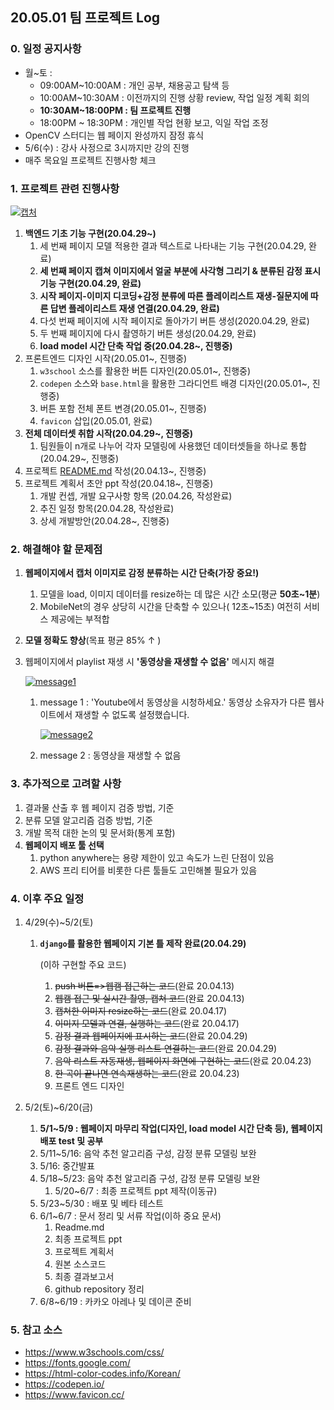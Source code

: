 ## 20.05.01 팀 프로젝트 Log

### 0. 일정 공지사항

- 월~토 :
  - 09:00AM~10:00AM : 개인 공부, 채용공고 탐색 등
  - 10:00AM~10:30AM : 이전까지의 진행 상황 review, 작업 일정 계획 회의
  - **10:30AM~18:00PM : 팀 프로젝트 진행**
  - 18:00PM ~ 18:30PM : 개인별 작업 현황 보고, 익일 작업 조정
- OpenCV 스터디는 웹 페이지 완성까지 잠정 휴식
- 5/6(수) : 강사 사정으로 3시까지만 강의 진행
- 매주 목요일 프로젝트 진행사항 체크

### 1. 프로젝트 관련 진행사항

[![캡처](https://user-images.githubusercontent.com/58945760/80307234-afdc8b80-8802-11ea-80a5-afb28bdfbb1f.PNG)](https://user-images.githubusercontent.com/58945760/80307234-afdc8b80-8802-11ea-80a5-afb28bdfbb1f.PNG)

1. **백엔드 기초 기능 구현(20.04.29~)**
   1. 세 번째 페이지 모델 적용한 결과 텍스트로 나타내는 기능 구현(20.04.29, 완료)
   2. **세 번째 페이지 캡쳐 이미지에서 얼굴 부분에 사각형 그리기 & 분류된 감정 표시 기능 구현(20.04.29, 완료)**
   3. **시작 페이지-이미지 디코딩+감정 분류에 따른 플레이리스트 재생-질문지에 따른 답변 플레이리스트 재생 연결(20.04.29, 완료)**
   4. 다섯 번째 페이지에 시작 페이지로 돌아가기 버튼 생성(2020.04.29, 완료)
   5. 두 번째 페이지에 다시 촬영하기 버튼 생성(20.04.29, 완료)
   6. **load model 시간 단축 작업 중(20.04.28~, 진행중)**
2. 프론트엔드 디자인 시작(20.05.01~, 진행중)
   1. `w3school` 소스를 활용한 버튼 디자인(20.05.01~, 진행중)
   2. `codepen` 소스와 `base.html`을 활용한 그라디언트 배경 디자인(20.05.01~, 진행중)
   3. 버튼 포함 전체 폰트 변경(20.05.01~, 진행중)
   4. `favicon` 삽입(20.05.01, 완료)
3. **전체 데이터셋 취합 시작(20.04.29~, 진행중)**
   1. 팀원들이 n개로 나누어 각자 모델링에 사용했던 데이터셋들을 하나로 통합(20.04.29~, 진행중)
4. 프로젝트 [README.md](https://github.com/dannylee93/Emotion-Recognition/blob/master/README.md#emotion-recognition) 작성(20.04.13~, 진행중)
5. 프로젝트 계획서 초안 ppt 작성(20.04.18~, 진행중)
   1. 개발 컨셉, 개발 요구사항 항목 (20.04.26, 작성완료)
   2. 추진 일정 항목(20.04.28, 작성완료)
   3. 상세 개발방안(20.04.28~, 진행중)

### 2. 해결해야 할 문제점

1. **웹페이지에서 캡처 이미지로 감정 분류하는 시간 단축(가장 중요!)**

   1. 모델을 load, 이미지 데이터를 resize하는 데 많은 시간 소모(평균 **50초~1분**)
   2. MobileNet의 경우 상당히 시간을 단축할 수 있으나( 12초~15초) 여전히 서비스 제공에는 부적합

2. **모델 정확도 향상**(목표 평균 85% ↑ )

3. 웹페이지에서 playlist 재생 시 **'동영상을 재생할 수 없음'** 메시지 해결

   [![message1](https://user-images.githubusercontent.com/58945760/80307257-ca166980-8802-11ea-8e6a-f917c083a75a.PNG)](https://user-images.githubusercontent.com/58945760/80307257-ca166980-8802-11ea-8e6a-f917c083a75a.PNG)

   1. message 1 : 'Youtube에서 동영상을 시청하세요.' 동영상 소유자가 다른 웹사이트에서 재생할 수 없도록 설정했습니다.

      [![message2](https://user-images.githubusercontent.com/58945760/80307311-2d080080-8803-11ea-9b75-02cd9c5c9398.PNG)](https://user-images.githubusercontent.com/58945760/80307311-2d080080-8803-11ea-9b75-02cd9c5c9398.PNG)

   2. message 2 : 동영상을 재생할 수 없음

### 3. 추가적으로 고려할 사항

1. 결과물 산출 후 웹 페이지 검증 방법, 기준
2. 분류 모델 알고리즘 검증 방법, 기준
3. 개발 목적 대한 논의 및 문서화(통계 포함)
4. **웹페이지 배포 툴 선택**
   1. python anywhere는 용량 제한이 있고 속도가 느린 단점이 있음
   2. AWS 프리 티어를 비롯한 다른 툴들도 고민해볼 필요가 있음

### 4. 이후 주요 일정

1. 4/29(수)~5/2(토)

   1. **`django`를 활용한 웹페이지 기본 틀 제작 완료(20.04.29)**

      (이하 구현할 주요 코드)

      1. ~~push 버튼=>웹캠 접근하는 코드~~(완료 20.04.13)
      2. ~~웹캠 접근 및 실시간 촬영, 캡쳐 코드~~(완료 20.04.13)
      3. ~~캡쳐한 이미지 resize하는 코드~~(완료 20.04.17)
      4. ~~이미지 모델과 연결, 실행하는 코드~~(완료 20.04.17)
      5. ~~감정 결과 웹페이지에 표시하는 코드~~(완료 20.04.29)
      6. ~~감정 결과와 음악 실행 리스트 연결하는 코드~~(완료 20.04.29)
      7. ~~음악 리스트 자동재생, 웹페이지 화면에 구현하는 코드~~(완료 20.04.23)
      8. ~~한 곡이 끝나면 연속재생하는 코드~~(완료 20.04.23)
      9. 프론트 엔드 디자인

2. 5/2(토)~6/20(금)

   1. **5/1~5/9 : 웹페이지 마무리 작업(디자인, load model 시간 단축 등), 웹페이지 배포 test 및 공부**
   2. 5/11~5/16: 음악 추천 알고리즘 구성, 감정 분류 모델링 보완
   3. 5/16: 중간발표
   4. 5/18~5/23: 음악 추천 알고리즘 구성, 감정 분류 모델링 보완
      1. 5/20~6/7 : 최종 프로젝트 ppt 제작(이동규)
   5. 5/23~5/30 : 배포 및 베타 테스트
   6. 6/1~6/7 : 문서 정리 및 서류 작업(이하 중요 문서)
      1. Readme.md
      2. 최종 프로젝트 ppt
      3. 프로젝트 계획서
      4. 원본 소스코드
      5. 최종 결과보고서
      6. github repository 정리
   7. 6/8~6/19 : 카카오 아레나 및 데이콘 준비

### 5. 참고 소스

- https://www.w3schools.com/css/
- https://fonts.google.com/
- https://html-color-codes.info/Korean/
- https://codepen.io/
- https://www.favicon.cc/